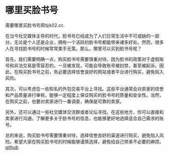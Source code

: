 # 哪里买脸书号

需要哪里买脸书号网址k02.cc.

在当今社交媒体主导的时代，脸书号已经成为了人们日常生活中不可或缺的一部分。无论是个人还是企业，拥有一个活跃的脸书号都能带来诸多好处。然而，很多人在寻找脸书号的时候常常束手无策。那么，哪里可以买到脸书号呢？

首先，我们需要明确一点，购买脸书号需要慎重对待。因为脸书的政策对于虚假账号和非法交易是零容忍的，一旦被发现，可能会导致账号被封禁，甚至被起诉。因此，在购买脸书号之前，务必要选择信誉良好的网站或者平台进行购买，避免陷入风险。

其次，可以考虑在一些知名的外包交易平台上寻找。这些平台通常会对卖家的信誉和产品质量进行审核，能够一定程度上保证购买的脸书号的质量和安全性。当然，在购买之前，也要对卖家进行一番调查，确保是可靠的卖家。

另外，还可以通过一些社交媒体交流群或者论坛寻找。在这些地方，你可以直接和卖家进行沟通，了解更多关于脸书号的信息，也能够更好地选择适合自己需求的账号。

总的来说，购买脸书号需要慎重对待，选择信誉良好的渠道进行购买，避免陷入风险。希望大家在购买脸书号的时候能够谨慎选择，避免给自己带来不必要的麻烦。[github](https://github.com)
